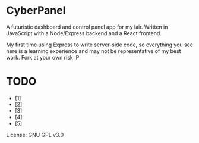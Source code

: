 # CyberPanel
A futuristic dashboard and control panel app for my lair. Written in JavaScript with a Node/Express backend and a React frontend. 

My first time using Express to write server-side code, so everything you see here is a learning experience and may not be representative of my best work. Fork at your own risk :P

# TODO
- [1]
- [2]
- [3]
- [4]
- [5]


License: GNU GPL v3.0

